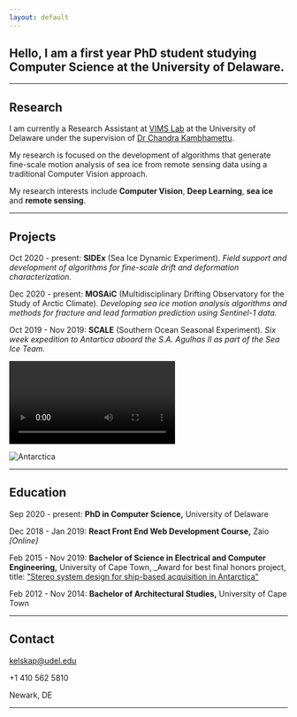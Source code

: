 ```yaml
---
layout: default
---
```


## **Hello**, I am a first year PhD student studying Computer Science at the University of Delaware.

* * *

## Research
I am currently a Research Assistant at [VIMS Lab](http://vims.cis.udel.edu/) at the University of Delaware under the supervision of [Dr Chandra Kambhamettu](https://scholar.google.com/citations?user=BMVESLIAAAAJ&hl=en). 

My research is focused on the development of algorithms that generate fine-scale motion analysis of sea ice from remote sensing data using a traditional Computer Vision approach.

My research interests include **Computer Vision**, **Deep Learning**, **sea ice** and **remote sensing**.

* * *


## Projects

Oct 2020 - present: 
**SIDEx** (Sea Ice Dynamic Experiment). _Field support and development of algorithms for fine-scale drift and deformation characterization._


Dec 2020 - present: 
**MOSAiC** (Multidisciplinary Drifting Observatory for the Study of Arctic Climate). _Developing sea ice motion analysis algorithms and methods for fracture and lead formation prediction using Sentinel-1 data._ 


Oct 2019 - Nov 2019: 
**SCALE** (Southern Ocean Seasonal Experiment). _Six week expedition to Antartica aboard the S.A. Agulhas II as part of the Sea Ice Team._

![Antarctica](https://github.com/kelseykap/kelseykap.github.io/blob/master/assets/img/antarctica_final.mov)

![Antarctica](https://github.com/kelseykap/kelseykap.github.io/blob/master/assets/img/breaking-ice.gif)

* * *

## Education

Sep 2020 - present: 
**PhD in Computer Science,** University of Delaware

Dec 2018 - Jan 2019:
**React Front End Web Development Course,** Zaio _[Online]_          

Feb 2015 - Nov 2019: 
**Bachelor of Science in Electrical and Computer Engineering,** University of Cape Town, _Award for best final honors project, title: ["Stereo system design for ship-based acquisition in Antarctica"](./thesis.pdf)
           
Feb 2012 - Nov 2014:
**Bachelor of Architectural Studies,** University of Cape Town

* * *

## Contact

kelskap@udel.edu

+1 410 562 5810

Newark, DE


* * *

